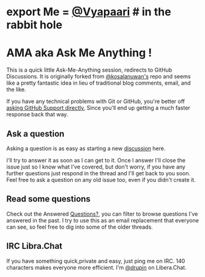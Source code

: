 # export Me = [@Vyapaari](https://github.com/vyapaari) # in the rabbit hole  
# AMA aka Ask Me Anything !

This is a quick little Ask-Me-Anything session, redirects to GitHub Discussions. It is originally forked from [@kosalanuwan's](https://github.com/kosalanuwan/ama) repo  and seems like a pretty fantastic idea in lieu of traditional blog comments, email, and the like.

If you have any technical problems with Git or GitHub, you're better off [asking GitHub Support directly](https://github.com/contact), 
Since you'll end up getting a much faster response back that way.

## Ask a question

Asking a question is as easy as starting a new [discussion](https://github.com/vyapaari/AMA/discussions/new?category=q-a) here.

I'll try to answer it as soon as I can get to it. Once I answer I'll close the issue just so I know what I've covered, but don't worry, if you have any further questions just respond in the thread and I'll get back to you soon. 
Feel free to ask a question on any old issue too, even if you didn't create it.

## Read some questions

Check out the Answered [Questions?](https://github.com/vyapaari/AMA/discussions?discussions_q=is%3Aanswered), you can filter to browse questions I've answered in the past.
I try to use this as an email replacement that everyone can see, so feel free to dig into some of the older threads.

## IRC Libra.Chat 

If you have something quick,private and easy, just ping me on IRC.
140 characters makes everyone more efficient. I'm [@drupin](https://web.libera.chat/) on Libera.Chat.
